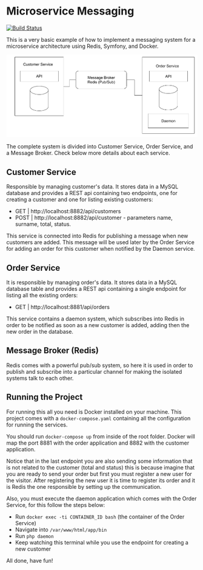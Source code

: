 # Microservice Messaging

[![Build Status](https://travis-ci.org/adrianosferreira/microservice-messaging.svg?branch=master)](https://travis-ci.org/adrianosferreira/microservice-messaging)


This is a very basic example of how to implement a messaging system for a microservice architecture using Redis, Symfony, and Docker.

![Microservice Message Broker](draw.png "Microservice Message Broker")

The complete system is divided into Customer Service, Order Service, and a Message Broker. Check below more details about each service. 

## Customer Service

Responsible by managing customer's data. It stores data in a MySQL database and provides a REST api containing two endpoints, one for creating a customer and one for listing existing customers:

- GET | http://localhost:8882/api/customers
- POST | http://localhost:8882/api/customer - parameters name, surname, total, status.

This service is connected into Redis for publishing a message when new customers are added. This message will be used later by the Order Service for adding an order for this customer when notified by the Daemon service.

## Order Service

It is responsible by managing order's data. It stores data in a MySQL database table and provides a REST api containing a single endpoint for listing all the existing orders:

- GET | http://localhost:8881/api/orders

This service contains a daemon system, which subscribes into Redis in order to be notified as soon as a new customer is added, adding then the new order in the database.

## Message Broker (Redis)

Redis comes with a powerful pub/sub system, so here it is used in order to publish and subscribe into a particular channel for making the isolated systems talk to each other.

## Running the Project

For running this all you need is Docker installed on your machine. This project comes with a `docker-compose.yaml` containing all the configuration for running the services.

You should run `docker-compose up` from inside of the root folder. Docker will map the port 8881 with the order application and 8882 with the customer application.

Notice that in the last endpoint you are also sending some information that is not related to the customer (total and status) this is because imagine that you are ready to send your order but first you must register a new user for the visitor. After registering the new user it is time to register its order and it is Redis the one responsible by setting up the communication.

Also, you must execute the daemon application which comes with the Order Service, for this follow the steps below:
- Run `docker exec -ti CONTAINER_ID bash` (the container of the Order Service)
- Navigate into `/var/www/html/app/bin`
- Run `php daemon`
- Keep watching this terminal while you use the endpoint for creating a new customer

All done, have fun!